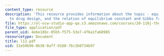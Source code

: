 ```yaml
---
content_type: resource
description: 'This resource provides information about the topic - equilibrium: application
  to drug design, and the relation of equilibrium constant and Gibbs free energy.'
file: https://ol-ocw-studio-app-qa.s3.amazonaws.com/courses/20-110j-thermodynamics-of-biomolecular-systems-fall-2005/31e50b960b380aff916076c3b0734b97_l12.pdf
file_type: application/pdf
parent_uid: 4e6e18bc-05b5-f575-53e7-4f6a1fa68985
resourcetype: Document
title: l12.pdf
uid: 31e50b96-0b38-0aff-9160-76c3b0734b97
---
```

